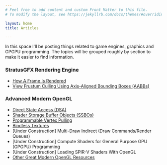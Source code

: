 ```yaml
---
# Feel free to add content and custom Front Matter to this file.
# To modify the layout, see https://jekyllrb.com/docs/themes/#overriding-theme-defaults

layout: home
title: Articles

---
```


In this space I'll be posting things related to game engines, graphics and GPGPU programming. The topics will be grouped roughly by section to make it easier to find information.

### StratusGFX Rendering Engine

* [How A Frame Is Rendered](/rendering/stratusgfx/frame_analysis)
* [View Frustum Culling Using Axis-Aligned Bounding Boxes (AABBs)](/rendering/stratusgfx/aabbs.md)

### Advanced Modern OpenGL

* [Direct State Access (DSA)](/rendering/opengl/dsa)
* [Shader Storage Buffer Objects (SSBOs)](/rendering/opengl/ssbos)
* [Programmable Vertex Pulling](/rendering/opengl/prog_vtx_pulling)
* [Bindless Textures](/rendering/opengl/bindless)
* [Under Construction] Multi-Draw Indirect (Draw Commands/Render Queues)
* [Under Construction] Compute Shaders for General Purpose GPU (GPGPU) Programming
* [Under Construction] Loading SPIR-V Shaders With OpenGL
* [Other Great Modern OpenGL Resources](/rendering/opengl/other_resources)